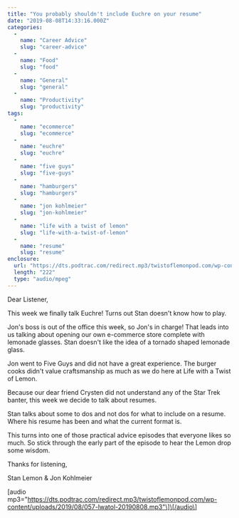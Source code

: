 ```yaml
---
title: "You probably shouldn't include Euchre on your resume"
date: "2019-08-08T14:33:16.000Z"
categories: 
  - 
    name: "Career Advice"
    slug: "career-advice"
  - 
    name: "Food"
    slug: "food"
  - 
    name: "General"
    slug: "general"
  - 
    name: "Productivity"
    slug: "productivity"
tags: 
  - 
    name: "ecommerce"
    slug: "ecommerce"
  - 
    name: "euchre"
    slug: "euchre"
  - 
    name: "five guys"
    slug: "five-guys"
  - 
    name: "hamburgers"
    slug: "hamburgers"
  - 
    name: "jon kohlmeier"
    slug: "jon-kohlmeier"
  - 
    name: "life with a twist of lemon"
    slug: "life-with-a-twist-of-lemon"
  - 
    name: "resume"
    slug: "resume"
enclosure: 
  url: "https://dts.podtrac.com/redirect.mp3/twistoflemonpod.com/wp-content/uploads/2019/08/057-lwatol-20190808.mp3"
  length: "222"
  type: "audio/mpeg"
---
```


Dear Listener,

This week we finally talk Euchre! Turns out Stan doesn't know how to play.

Jon's boss is out of the office this week, so Jon's in charge! That leads into us talking about opening our own e-commerce store complete with lemonade glasses. Stan doesn't like the idea of a tornado shaped lemonade glass.

Jon went to Five Guys and did not have a great experience. The burger cooks didn't value craftsmanship as much as we do here at Life with a Twist of Lemon.

Because our dear friend Crysten did not understand any of the Star Trek banter, this week we decide to talk about resumes.

Stan talks about some to dos and not dos for what to include on a resume. Where his resume has been and what the current format is.

This turns into one of those practical advice episodes that everyone likes so much. So stick through the early part of the episode to hear the Lemon drop some wisdom.

Thanks for listening,

Stan Lemon & Jon Kohlmeier

\[audio mp3="https://dts.podtrac.com/redirect.mp3/twistoflemonpod.com/wp-content/uploads/2019/08/057-lwatol-20190808.mp3"\]\[/audio\]
